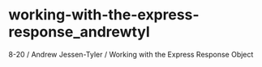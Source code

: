 # working-with-the-express-response_andrewtyl
 8-20 / Andrew Jessen-Tyler / Working with the Express Response Object
